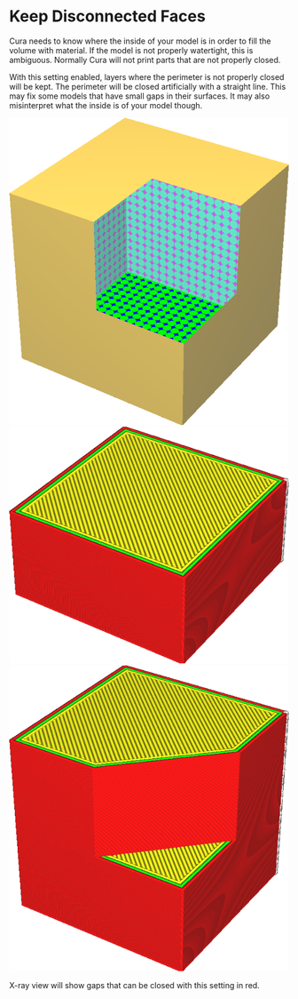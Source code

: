 Keep Disconnected Faces
====
Cura needs to know where the inside of your model is in order to fill the volume with material. If the model is not properly watertight, this is ambiguous. Normally Cura will not print parts that are not properly closed.

With this setting enabled, layers where the perimeter is not properly closed will be kept. The perimeter will be closed artificially with a straight line. This may fix some models that have small gaps in their surfaces. It may also misinterpret what the inside is of your model though.


![This cube is missing a corner](images/meshfix_keep_open_polygons_shell.png)
![Normally the layers that are not closed will not be printed](images/meshfix_keep_open_polygons_disabled.png)
![With this setting enabled, the shape is closed artificially](images/meshfix_keep_open_polygons_enabled.png)

X-ray view will show gaps that can be closed with this setting in red.